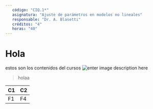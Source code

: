 ```yaml
---
   código: "CIQ.1*"
   asignatura: "Ajuste de parámetros en modelos no lineales"
   responsable: "Dr. A. Blasetti"
   créditos: "4"
   horas: "40"
---
```

# Hola
estos son los contenidos del cursos
![enter image description here](https://i1.wp.com/diariocronica.com.ar/wp-content/uploads/2018/11/borrador-autom%C3%A1tico-133.jpg?fit=1200,800&ssl=1)

> holaa

|C1|C2|
|--|--|
|F1|F4|

<!--stackedit_data:
eyJoaXN0b3J5IjpbLTE4NTcyMjY3NSwtODQ4ODQ3MjgsMTg3MD
AwMzk4LDE2MzQzNTA0NTIsNjU1NTE2MjYxXX0=
-->